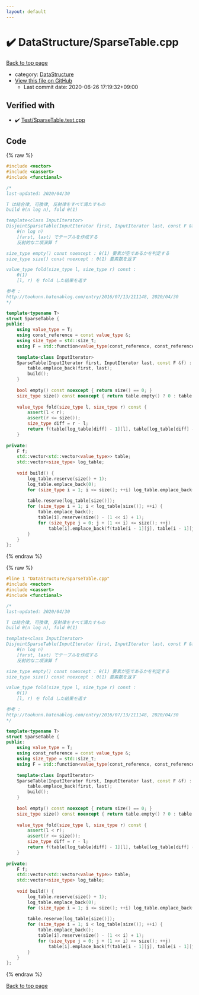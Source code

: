 ```yaml
---
layout: default
---
```


<!-- mathjax config similar to math.stackexchange -->
<script type="text/javascript" async
  src="https://cdnjs.cloudflare.com/ajax/libs/mathjax/2.7.5/MathJax.js?config=TeX-MML-AM_CHTML">
</script>
<script type="text/x-mathjax-config">
  MathJax.Hub.Config({
    TeX: { equationNumbers: { autoNumber: "AMS" }},
    tex2jax: {
      inlineMath: [ ['$','$'] ],
      processEscapes: true
    },
    "HTML-CSS": { matchFontHeight: false },
    displayAlign: "left",
    displayIndent: "2em"
  });
</script>

<script type="text/javascript" src="https://cdnjs.cloudflare.com/ajax/libs/jquery/3.4.1/jquery.min.js"></script>
<script src="https://cdn.jsdelivr.net/npm/jquery-balloon-js@1.1.2/jquery.balloon.min.js" integrity="sha256-ZEYs9VrgAeNuPvs15E39OsyOJaIkXEEt10fzxJ20+2I=" crossorigin="anonymous"></script>
<script type="text/javascript" src="../../assets/js/copy-button.js"></script>
<link rel="stylesheet" href="../../assets/css/copy-button.css" />


# :heavy_check_mark: DataStructure/SparseTable.cpp

<a href="../../index.html">Back to top page</a>

* category: <a href="../../index.html#5e248f107086635fddcead5bf28943fc">DataStructure</a>
* <a href="{{ site.github.repository_url }}/blob/master/DataStructure/SparseTable.cpp">View this file on GitHub</a>
    - Last commit date: 2020-06-26 17:19:32+09:00




## Verified with

* :heavy_check_mark: <a href="../../verify/Test/SparseTable.test.cpp.html">Test/SparseTable.test.cpp</a>


## Code

<a id="unbundled"></a>
{% raw %}
```cpp
#include <vector>
#include <cassert>
#include <functional>

/*
last-updated: 2020/04/30

T は結合律, 可換律, 反射律をすべて満たすもの
build θ(n log n), fold θ(1)

template<class InputIterator>
DisjointSparseTable(InputIterator first, InputIterator last, const F &f) :
	θ(n log n)
	[farst, last) でテーブルを作成する
	反射的な二項演算 f

size_type empty() const noexcept : θ(1) 要素が空であるかを判定する
size_type size() const noexcept : θ(1) 要素数を返す

value_type fold(size_type l, size_type r) const :
	θ(1)
	[l, r) を fold した結果を返す

参考 :
http://tookunn.hatenablog.com/entry/2016/07/13/211148, 2020/04/30
*/

template<typename T>
struct SparseTable {
public:
	using value_type = T;
	using const_reference = const value_type &;
	using size_type = std::size_t;
	using F = std::function<value_type(const_reference, const_reference)>;
	
	template<class InputIterator>
	SparseTable(InputIterator first, InputIterator last, const F &f) : f(f) {
		table.emplace_back(first, last);
		build();
	}
	
	bool empty() const noexcept { return size() == 0; }
	size_type size() const noexcept { return table.empty() ? 0 : table.front().size(); }
	
	value_type fold(size_type l, size_type r) const {
		assert(l < r);
		assert(r <= size());
		size_type diff = r - l;
		return f(table[log_table[diff] - 1][l], table[log_table[diff] - 1][r - (1 << log_table[diff] - 1)]);
	}
	
private:
	F f;
	std::vector<std::vector<value_type>> table;
	std::vector<size_type> log_table;
	
	void build() {
		log_table.reserve(size() + 1);
		log_table.emplace_back(0);
		for (size_type i = 1; i <= size(); ++i) log_table.emplace_back(log_table[i >> 1] + 1);
		
		table.reserve(log_table[size()]);
		for (size_type i = 1; i < log_table[size()]; ++i) {
			table.emplace_back();
			table[i].reserve(size() - (1 << i) + 1);
			for (size_type j = 0; j + (1 << i) <= size(); ++j)
				table[i].emplace_back(f(table[i - 1][j], table[i - 1][j + (1 << i - 1)]));
		}
	}
};
```
{% endraw %}

<a id="bundled"></a>
{% raw %}
```cpp
#line 1 "DataStructure/SparseTable.cpp"
#include <vector>
#include <cassert>
#include <functional>

/*
last-updated: 2020/04/30

T は結合律, 可換律, 反射律をすべて満たすもの
build θ(n log n), fold θ(1)

template<class InputIterator>
DisjointSparseTable(InputIterator first, InputIterator last, const F &f) :
	θ(n log n)
	[farst, last) でテーブルを作成する
	反射的な二項演算 f

size_type empty() const noexcept : θ(1) 要素が空であるかを判定する
size_type size() const noexcept : θ(1) 要素数を返す

value_type fold(size_type l, size_type r) const :
	θ(1)
	[l, r) を fold した結果を返す

参考 :
http://tookunn.hatenablog.com/entry/2016/07/13/211148, 2020/04/30
*/

template<typename T>
struct SparseTable {
public:
	using value_type = T;
	using const_reference = const value_type &;
	using size_type = std::size_t;
	using F = std::function<value_type(const_reference, const_reference)>;
	
	template<class InputIterator>
	SparseTable(InputIterator first, InputIterator last, const F &f) : f(f) {
		table.emplace_back(first, last);
		build();
	}
	
	bool empty() const noexcept { return size() == 0; }
	size_type size() const noexcept { return table.empty() ? 0 : table.front().size(); }
	
	value_type fold(size_type l, size_type r) const {
		assert(l < r);
		assert(r <= size());
		size_type diff = r - l;
		return f(table[log_table[diff] - 1][l], table[log_table[diff] - 1][r - (1 << log_table[diff] - 1)]);
	}
	
private:
	F f;
	std::vector<std::vector<value_type>> table;
	std::vector<size_type> log_table;
	
	void build() {
		log_table.reserve(size() + 1);
		log_table.emplace_back(0);
		for (size_type i = 1; i <= size(); ++i) log_table.emplace_back(log_table[i >> 1] + 1);
		
		table.reserve(log_table[size()]);
		for (size_type i = 1; i < log_table[size()]; ++i) {
			table.emplace_back();
			table[i].reserve(size() - (1 << i) + 1);
			for (size_type j = 0; j + (1 << i) <= size(); ++j)
				table[i].emplace_back(f(table[i - 1][j], table[i - 1][j + (1 << i - 1)]));
		}
	}
};

```
{% endraw %}

<a href="../../index.html">Back to top page</a>

